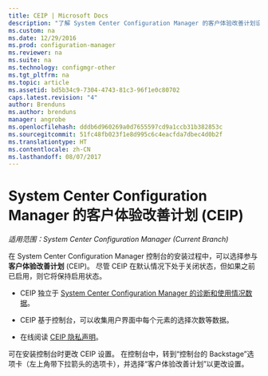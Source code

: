 ```yaml
---
title: CEIP | Microsoft Docs
description: "了解 System Center Configuration Manager 的客户体验改善计划设置。"
ms.custom: na
ms.date: 12/29/2016
ms.prod: configuration-manager
ms.reviewer: na
ms.suite: na
ms.technology: configmgr-other
ms.tgt_pltfrm: na
ms.topic: article
ms.assetid: bd5b34c9-7304-4743-81c3-96f1e0c80702
caps.latest.revision: "4"
author: Brenduns
ms.author: brenduns
manager: angrobe
ms.openlocfilehash: dddb6d960269a0d7655597cd9a1ccb31b382853c
ms.sourcegitcommit: 51fc48fb023f1e8d995c6c4eacfda7dbec4d0b2f
ms.translationtype: HT
ms.contentlocale: zh-CN
ms.lasthandoff: 08/07/2017
---
```

# <a name="customer-experience-improvement-program-ceip-for-system-center-configuration-manager"></a>System Center Configuration Manager 的客户体验改善计划 (CEIP)

*适用范围：System Center Configuration Manager (Current Branch)*

在 System Center Configuration Manager 控制台的安装过程中，可以选择参与**客户体验改善计划** (CEIP)。 尽管 CEIP 在默认情况下处于关闭状态，但如果之前已启用，则它将保持启用状态。  

-   CEIP 独立于 [System Center Configuration Manager 的诊断和使用情况数据](../../../core/plan-design/diagnostics/diagnostics-and-usage-data.md)。  

-   CEIP 基于控制台，可以收集用户界面中每个元素的选择次数等数据。  

-   在线阅读 [CEIP 隐私声明](https://www.microsoft.com/products/ceip/en-us/privacypolicy.mspx)。  

可在安装控制台时更改 CEIP 设置。 在控制台中，转到“控制台的 Backstage”选项卡（左上角带下拉箭头的选项卡），并选择“客户体验改善计划”以更改设置。  
